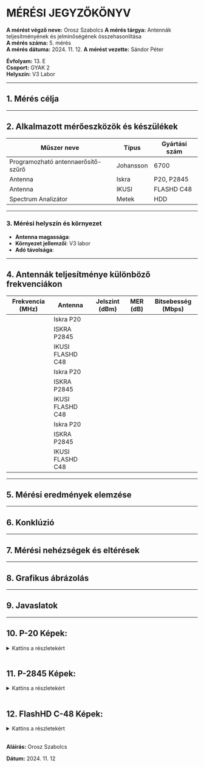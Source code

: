 
# MÉRÉSI JEGYZŐKÖNYV

**A mérést végző neve:** Orosz Szabolcs 
**A mérés tárgya:** Antennák teljesítményének és jelminőségének összehasonlítása  
**A mérés száma:** 5. mérés  
**A mérés dátuma:** 2024. 11. 12.
**A mérést vezette:** Sándor Péter  

**Évfolyam:** 13. E  
**Csoport:** GYAK 2  
**Helyszín:** V3 Labor  

---

## 1. Mérés célja


---

## 2. Alkalmazott mérőeszközök és készülékek

| Műszer neve                         | Típus       | Gyártási szám |
| ----------------------------------- | ----------- | ------------- |
| Programozható antennaerősítő-szűrő  | Johansson   | 6700          |
| Antenna                             | Iskra       | P20, P2845    |
| Antenna                             | IKUSI       | FLASHD C48    |
| Spectrum Analizátor                 | Metek       | HDD           |

---

### 3. **Mérési helyszín és környezet**
- **Antenna magassága**: 
- **Környezet jellemzői**: V3 labor
- **Adó távolsága**: 

---

## 4. Antennák teljesítménye különböző frekvenciákon

| Frekvencia (MHz) | Antenna          | Jelszint (dBm) | MER (dB) | Bitsebesség (Mbps) |
| ---------------- | ---------------- | -------------- | -------- | ------------------ |
|      | Iskra P20        |                |     |           |
|                  | ISKRA P2845      |                |     |           |
|                  | IKUSI FLASHD C48 |                |     |           |
|      | Iskra P20        |                |     |           |
|                  | ISKRA P2845      |                |     |           |
|                  | IKUSI FLASHD C48 |                |     |           |
|     | Iskra P20        |                |     |           |
|                  | ISKRA P2845      |                |     |           |
|                  | IKUSI FLASHD C48 |                |     |           |

---

## 5. Mérési eredmények elemzése

---

## 6. Konklúzió

---

## 7. Mérési nehézségek és eltérések

---

## 8. Grafikus ábrázolás


---

## 9. Javaslatok

---

## 10. P-20 Képek:
<details>
<summary>Kattins a részletekért</summary>

**474Mhz Mért Képek:**
    <img />
    <img />

---

**570MHz Mért Képek**
    <img />
    <img />

---

**706MHz Mért Képek**
    <img />
    <img />

---

</details>

<br>

## 11. P-2845 Képek:
<details>

<summary>Kattins a részletekért</summary>

**474Mhz Mért Képek:**
    <img />
    <img />

---

**570MHz Mért Képek**
    <img/>
    <img />

---

**706MHz Mért Képek**
    <img />
    <img/>

---

</details>

<br>

## 12. FlashHD C-48 Képek:
<details>
<summary>Kattins a részletekért</summary>

**474Mhz Mért Képek:**
    <img />
    <img />

---

**570MHz Mért Képek**
    <img />
    <img />

---

**706MHz Mért Képek**
    <img/>
    <img />

---

</details>


<br>

**Aláírás:** Orosz Szabolcs

**Dátum:** 2024. 11. 12
